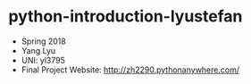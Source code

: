# python-introduction-lyustefan

- Spring 2018
- Yang Lyu
- UNI: yl3795
- Final Project Website: http://zh2290.pythonanywhere.com/
